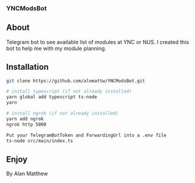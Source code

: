 ### YNCModsBot

## About 
Telegram bot to see available list of modules at YNC or NUS. I created this bot to help me with my module planning.

## Installation 

```bash
git clone https://github.com/alnmattw/YNCModsBot.git

# install typescript (if not already installed)
yarn global add typescript ts-node
yarn 

# install ngrok (if not already installed)
yarn add ngrok
ngrok http 5000

Put your TelegramBotToken and ForwardingUrl into a .env file
ts-node src/main/index.ts
```

## Enjoy
By Alan Matthew